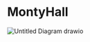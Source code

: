 # MontyHall

![Untitled Diagram drawio](https://github.com/MuhammadKhurramIlyas/MontyHall/assets/51491815/7911ca9e-445c-4630-8542-8dbad3b24cfd)

